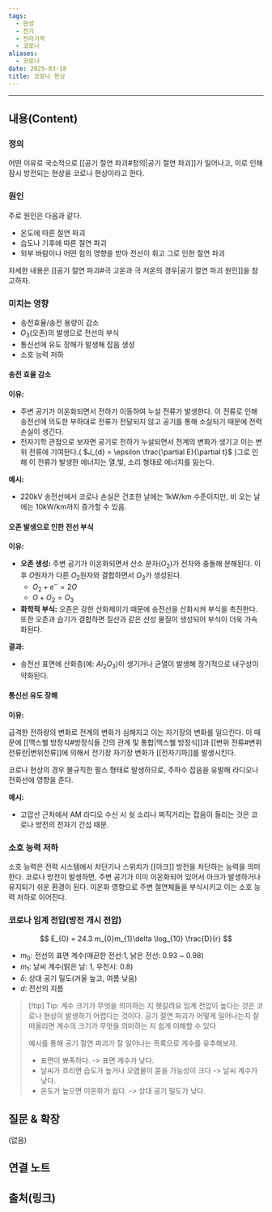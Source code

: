 ```yaml
---
tags:
  - 완성
  - 전기
  - 전자기학
  - 코로나
aliases:
  - 코로나
date: 2025-03-18
title: 코로나 현상
---
```


---

## 내용(Content)

### 정의

어떤 이유로 국소적으로 [[공기 절연 파괴#정의|공기 절연 파괴]]가 일어나고, 이로 인해 잠시 방전되는 현상을 코로나 현상이라고 한다.

### 원인

주로 원인은 다음과 같다.

- 온도에 따른 절연 파괴
- 습도나 기후에 따른 절연 파괴
- 외부 바람이나 어떤 힘의 영향을 받아 전선이 휘고 그로 인한 절연 파괴

자세한 내용은 [[공기 절연 파괴#극 고온과 극 저온의 경우|공기 절연 파괴 원인]]을 참고하자.

### 미치는 영향

- 송전효율/송전 용량이 감소
- $O_{3}$(오존)의 발생으로 전선의 부식
- 통신선에 유도 장해가 발생해 잡음 생성
- 소호 능력 저하

#### 송전 효율 감소

**이유:**

- 주변 공기가 이온화되면서 전하가 이동하여 누설 전류가 발생한다. 이 전류로 인해 송전선에 의도한 부하대로 전류가 전달되지 않고 공기를 통해 소실되기 때문에 전력 손실이 생긴다.
- 전자기학 관점으로 보자면 공기로 전하가 누설되면서 전계의 변화가 생기고  이는 변위 전류에 기여한다.( $J_{d} = \epsilon \frac{\partial E}{\partial t}$ )그로 인해 이 전류가 발생한 에너지는 열,빛, 소리 형태로 에너지를 잃는다.

**예시:**

- 220kV 송전선에서 코로나 손실은 건조한 날에는 1kW/km 수준이지만, 비 오는 날에는 10kW/km까지 증가할 수 있음.

#### 오존 발생으로 인한 전선 부식

**이유:**

- **오존 생성:** 주변 공기가 이온화되면서 산소 분자($O_{2}$)가 전자와 충돌해 분해된다. 이후 $O$원자가 다른 $O_{2}$원자와 결합하면서 $O_{3}$가 생성된다.
	- $O_{2} + e^{-} = 2 O$
	- $O + O_{2} = O_{3}$
- **화학적 부식:** 오존은 강한 산화제이기 때문에 송전선을 산화시켜 부식을 촉진한다. 또한 오존과 습기가 결합하면 질산과 같은 산성 물질이 생성되어 부식이 더욱 가속화된다.

**결과:**

- 송전선 표면에 산화층(예: $Al_2O_3$ ​)이 생기거나 균열이 발생해 장기적으로 내구성이 약화된다.

#### 통신선 유도 장해

**이유:**

급격한 전하량의 변화로 전계의 변화가 심해지고 이는 자기장의 변화를 일으킨다. 이 때문에 [[맥스웰 방정식#방정식들 간의 관계 및 통합|맥스웰 방정식]]과 [[변위 전류#변위 전류란|변위전류]]에 의해서 전기장 자기장 변화가 [[전자기파]]를 발생시킨다.

코로나 현상의 경우 불규칙한 펄스 형태로 발생하므로, 주파수 잡음을 유발해 라디오나 전화선에 영향을 준다.

**예시:**

- 고압선 근처에서 AM 라디오 수신 시 쉿 소리나 찌직거리는 잡음이 들리는 것은 코로나 방전의 전자기 간섭 때문.


### 소호 능력 저하

소호 능력은 전력 시스템에서 차단기나 스위치가 [[아크]] 방전을 차단하는 능력을 의미한다. 코로나 방전이 발생하면, 주변 공기가 이미 이온화되어 있어서 아크가 발생하거나 유지되기 쉬운 환경이 된다. 이온화 영향으로 주변 절연체들을 부식시키고 이는 소호 능력 저하로 이어진다.


### 코로나 임계 전압(방전 개시 전압)

$$
E_{0} = 24.3 m_{0}m_{1}\delta \log_{10} \frac{D}{r}
$$

- $m_{0}$: 전선의 표면 계수(매끈한 전선:1, 낡은 전선: 0.93 ~ 0.98)
- $m_{1}$: 날씨 계수(맑은 날: 1, 우천시: 0.8)
- $\delta$: 상대 공기 밀도(겨울 높고, 여름 낮음)
- $d$: 전선의 지름

>[!tip] Tip: 계수 크기가 무엇을 의미하는 지 헷갈려요
>임계 전압이 높다는 것은 코로나 현상이 발생하기 어렵다는 것이다. 공기 절연 파괴가 어떻게 일어나는지 잘 떠올리면 계수의 크기가 무엇을 의미하는 지 쉽게 이해할 수 있다
>
>예시를 통해 공기 절연 파괴가 잘 일어나는 목록으로 계수를 유추해보자.
>
>- 표면이 뾰족하다. -> 표면 계수가 낮다.
>- 날씨가 흐리면 습도가 높거나 오염물이 묻을 가능성이 크다 -> 날씨 계수가 낮다.
>- 온도가 높으면 이온화가 쉽다. -> 상대 공기 밀도가 낮다.

## 질문 & 확장

(없음)

## 연결 노트

## 출처(링크)





